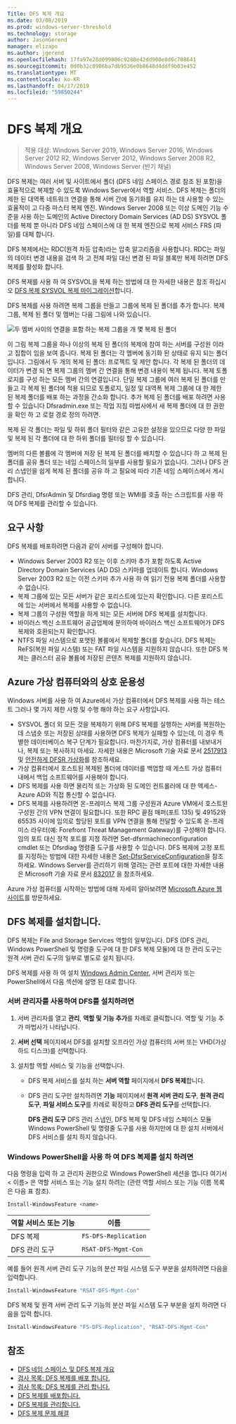 ```yaml
---
Title: DFS 복제 개요
ms.date: 03/08/2019
ms.prod: windows-server-threshold
ms.technology: storage
author: JasonGerend
manager: elizapo
ms.author: jgerend
ms.openlocfilehash: 17fa97e28d099806c9280e42dd900e8d6c708641
ms.sourcegitcommit: 0d0b32c8986ba7db9536e0b8648d4ddf9b03e452
ms.translationtype: MT
ms.contentlocale: ko-KR
ms.lasthandoff: 04/17/2019
ms.locfileid: "59850244"
---
```

# <a name="dfs-replication-overview"></a>DFS 복제 개요

> 적용 대상: Windows Server 2019, Windows Server 2016, Windows Server 2012 R2, Windows Server 2012, Windows Server 2008 R2, Windows Server 2008, Windows Server (반기 채널)

DFS 복제는 여러 서버 및 사이트에서 폴더 (DFS 네임 스페이스 경로 참조 된 포함)을 효율적으로 복제할 수 있도록 Windows Server에서 역할 서비스. DFS 복제는 폴더의 제한 된 대역폭 네트워크 연결을 통해 서버 간에 동기화를 유지 하는 데 사용할 수 있는 효율적이 고 다중 마스터 복제 엔진. Windows Server 2008 또는 이상 도메인 기능 수준을 사용 하는 도메인의 Active Directory Domain Services (AD DS) SYSVOL 폴더를 복제 뿐 아니라 DFS 네임 스페이스에 대 한 복제 엔진으로 복제 서비스 FRS (파일)를 대체 합니다.

DFS 복제에서는 RDC(원격 차등 압축)라는 압축 알고리즘을 사용합니다. RDC는 파일의 데이터 변경 내용을 검색 하 고 전체 파일 대신 변경 된 파일 블록만 복제 하려면 DFS 복제를 활성화 합니다.

DFS 복제를 사용 하 여 SYSVOL을 복제 하는 방법에 대 한 자세한 내용은 참조 하십시오 [DFS 복제 SYSVOL 복제 마이그레이션](migrate-sysvol-to-dfsr.md)합니다.

DFS 복제를 사용 하려면 복제 그룹을 만들고 그룹에 복제 된 폴더를 추가 합니다. 복제 그룹, 복제 된 폴더 및 멤버는 다음 그림에 나와 있습니다.

![두 멤버 사이의 연결을 포함 하는 복제 그룹을 개 몇 복제 된 폴더](media\dfsr-overview.gif)

이 그림 복제 그룹을 하나 이상의 복제 된 폴더의 복제에 참여 하는 서버를 구성원 이라고 집합이 임을 보여 줍니다. 복제 된 폴더는 각 멤버에 동기화 된 상태로 유지 되는 폴더입니다. 그림에서 두 개의 복제 된 폴더: 프로젝트 및 제안 합니다. 각 복제 된 폴더의 데이터가 변경 되 면 복제 그룹의 멤버 간 연결을 통해 변경 내용이 복제 됩니다. 복제 토폴로지를 구성 하는 모든 멤버 간의 연결입니다.
단일 복제 그룹에 여러 복제 된 폴더를 만들고 각 복제 된 폴더에 적용 되므로 토폴로지, 일정 및 대역폭 복제 그룹에 대 한 제한 된 복제 폴더를 배포 하는 과정을 간소화 합니다. 추가 복제 된 폴더를 배포 하려면 사용할 수 있습니다 Dfsradmin.exe 또는 작업 지침 마법사에서 새 복제 폴더에 대 한 권한을 확인 하 고 로컬 경로 정의 하려면.

복제 된 각 폴더는 파일 및 하위 폴더 필터와 같은 고유한 설정을 있으므로 다양 한 파일 및 복제 된 각 폴더에 대 한 하위 폴더를 필터링 할 수 있습니다.

멤버의 다른 볼륨에 각 멤버에 저장 된 복제 된 폴더를 배치할 수 있습니다 하 고 복제 된 폴더를 공유 폴더 또는 네임 스페이스의 일부를 사용할 필요가 없습니다. 그러나 DFS 관리 스냅인을 쉽게 복제 된 폴더를 공유 하 고 필요에 따라 기존 네임 스페이스에서 게시 합니다.

DFS 관리, DfsrAdmin 및 Dfsrdiag 명령 또는 WMI를 호출 하는 스크립트를 사용 하 여 DFS 복제를 관리할 수 있습니다.

## <a name="requirements"></a>요구 사항

DFS 복제를 배포하려면 다음과 같이 서버를 구성해야 합니다.

- Windows Server 2003 R2 또는 이후 스키마 추가 포함 하도록 Active Directory Domain Services (AD DS) 스키마를 업데이트 합니다. Windows Server 2003 R2 또는 이전 스키마 추가 사용 하 여 읽기 전용 복제 폴더를 사용할 수 없습니다.
- 복제 그룹에 있는 모든 서버가 같은 포리스트에 있는지 확인합니다. 다른 포리스트에 있는 서버에서 복제를 사용할 수 없습니다.
- 복제 그룹의 구성원 역할을 하게 되는 모든 서버에 DFS 복제를 설치합니다.
- 바이러스 백신 소프트웨어 공급업체에 문의하여 바이러스 백신 소프트웨어가 DFS 복제와 호환되는지 확인합니다.
- NTFS 파일 시스템으로 포맷된 볼륨에서 복제할 폴더를 찾습니다. DFS 복제는 ReFS(복원 파일 시스템) 또는 FAT 파일 시스템을 지원하지 않습니다. 또한 DFS 복제는 클러스터 공유 볼륨에 저장된 콘텐츠 복제를 지원하지 않습니다.

## <a name="interoperability-with-azure-virtual-machines"></a>Azure 가상 컴퓨터와의 상호 운용성

Windows 서버를 사용 하 여 Azure에서 가상 컴퓨터에서 DFS 복제를 사용 하는 테스트 그러나 몇 가지 제한 사항 및 수행 해야 하는 요구 사항입니다.

- SYSVOL 폴더 외 모든 것을 복제하기 위해 DFS 복제를 실행하는 서버를 복원하는 데 스냅숏 또는 저장된 상태를 사용하면 DFS 복제가 실패할 수 있는데, 이 경우 특별한 데이터베이스 복구 단계가 필요합니다. 마찬가지로, 가상 컴퓨터를 내보내거나, 복제 또는 복사하지 마세요. 자세한 내용은 Microsoft 기술 자료 문서 [2517913](http://support.microsoft.com/kb/2517913) 및 [안전하게 DFSR 가상화](https://blogs.technet.microsoft.com/filecab/2013/04/05/safely-virtualizing-dfsr/)를 참조하세요.
- 가상 컴퓨터에서 호스트된 복제된 폴더에 데이터를 백업할 때 게스트 가상 컴퓨터 내에서 백업 소프트웨어를 사용해야 합니다.
- DFS 복제를 사용 하면 물리적 또는 가상화 된 도메인 컨트롤러에 대 한 액세스-Azure AD와 직접 통신할 수 없습니다.
- DFS 복제를 사용하려면 온-프레미스 복제 그룹 구성원과 Azure VM에서 호스트된 구성원 간의 VPN 연결이 필요합니다. 또한 RPC 끝점 매퍼(포트 135) 및 49152와 65535 사이에 임의로 할당된 포트를 VPN 연결을 통해 전달할 수 있도록 온-프레미스 라우터(예: Forefront Threat Management Gateway)를 구성해야 합니다. 임의 포트 대신 정적 포트를 지정 하려면 Set-dfsrmachineconfiguration cmdlet 또는 Dfsrdiag 명령줄 도구를 사용할 수 있습니다. DFS 복제에 고정 포트를 지정하는 방법에 대한 자세한 내용은 [Set-DfsrServiceConfiguration](https://docs.microsoft.com/powershell/module/dfsr/set-dfsrserviceconfiguration)을 참조하세요. Windows Server를 관리하기 위해 열려는 관련 포트에 대한 자세한 내용은 Microsoft 기술 자료 문서 [832017](http://support.microsoft.com/kb/832017) 을 참조하세요.

Azure 가상 컴퓨터를 시작하는 방법에 대해 자세히 알아보려면 [Microsoft Azure 웹 사이트](https://docs.microsoft.com/azure/virtual-machines/)를 방문하세요.

## <a name="installing-dfs-replication"></a>DFS 복제를 설치합니다.

DFS 복제는 File and Storage Services 역할의 일부입니다. DFS (DFS 관리, Windows PowerShell 및 명령줄 도구에 대 한 DFS 복제 모듈)에 대 한 관리 도구는 원격 서버 관리 도구의 일부로 별도로 설치 됩니다.

DFS 복제를 사용 하 여 설치 [Windows Admin Center](../../manage/windows-admin-center/understand/windows-admin-center.md), 서버 관리자 또는 PowerShell에서 다음 섹션에 설명 된 대로 합니다.

### <a name="to-install-dfs-by-using-server-manager"></a>서버 관리자를 사용하여 DFS를 설치하려면

1. 서버 관리자를 열고 **관리**, **역할 및 기능 추가**를 차례로 클릭합니다. 역할 및 기능 추가 마법사가 나타납니다.

2. **서버 선택** 페이지에서 DFS를 설치할 오프라인 가상 컴퓨터의 서버 또는 VHD(가상 하드 디스크)를 선택합니다.

3. 설치할 역할 서비스 및 기능을 선택합니다.

    - DFS 복제 서비스를 설치 하는 **서버 역할** 페이지에서 **DFS 복제**합니다.

    - DFS 관리 도구만 설치하려면 **기능** 페이지에서 **원격 서버 관리 도구**, **원격 관리 도구**, **파일 서비스 도구**를 차례로 확장하고 **DFS 관리 도구**를 선택합니다.

         **DFS 관리 도구** DFS 관리 스냅인, DFS 복제 및 DFS 네임 스페이스 모듈 Windows PowerShell 및 명령줄 도구를 사용 하지만에 대 한 설치 서버에서 DFS 서비스를 설치 하지 않습니다.

### <a name="to-install-dfs-replication-by-using-windows-powershell"></a>Windows PowerShell을 사용 하 여 DFS 복제를 설치 하려면

다음 명령을 입력 하 고 관리자 권한으로 Windows PowerShell 세션을 엽니다 여기서 < 이름\> 은 역할 서비스 또는 기능 설치 하려는 (관련 역할 서비스 또는 기능 이름 목록은 다음 표 참조).

```PowerShell
Install-WindowsFeature <name>
```

|역할 서비스 또는 기능|이름|
|---|---|
|DFS 복제|`FS-DFS-Replication`|
|DFS 관리 도구|`RSAT-DFS-Mgmt-Con`|

예를 들어 원격 서버 관리 도구 기능의 분산 파일 시스템 도구 부분을 설치하려면 다음을 입력합니다.

```PowerShell
Install-WindowsFeature "RSAT-DFS-Mgmt-Con"
```

DFS 복제 및 원격 서버 관리 도구 기능의 분산 파일 시스템 도구 부분을 설치 하려면 다음을 입력 합니다.

```PowerShell
Install-WindowsFeature "FS-DFS-Replication", "RSAT-DFS-Mgmt-Con"
```

## <a name="see-also"></a>참조

- [DFS 네임 스페이스 및 DFS 복제 개요](https://docs.microsoft.com/previous-versions/windows/it-pro/windows-server-2012-R2-and-2012/jj127250(v%3dws.11))
- [검사 목록: DFS 복제를 배포 합니다.](https://docs.microsoft.com/previous-versions/windows/it-pro/windows-server-2008-R2-and-2008/cc772201(v%3dws.11))
- [검사 목록: DFS 복제를 관리 합니다.](https://docs.microsoft.com/previous-versions/windows/it-pro/windows-server-2008-R2-and-2008/cc755035(v%3dws.11))
- [DFS 복제를 배포합니다.](https://docs.microsoft.com/previous-versions/windows/it-pro/windows-server-2008-R2-and-2008/cc770925(v%3dws.11))
- [DFS 복제를 관리합니다.](https://docs.microsoft.com/previous-versions/windows/it-pro/windows-server-2008-R2-and-2008/cc770925(v%3dws.11))
- [DFS 복제 문제 해결](https://docs.microsoft.com/previous-versions/windows/it-pro/windows-server-2008-R2-and-2008/cc732802(v%3dws.11))
